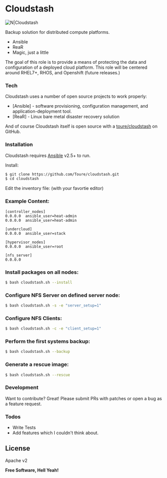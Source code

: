 # Cloudstash

![N|Cloudstash](https://upload.wikimedia.org/wikipedia/commons/4/43/Stash_Logo.png)

Backup solution for distributed compute platforms.

  - Ansible
  - ReaR
  - Magic, just a little

The goal of this role is to provide a means of protecting the data and configuration of a deployed cloud platform. This role will be centered around RHEL7+, RHOS, and Openshift (future releases.)

### Tech

Cloudstash uses a number of open source projects to work properly:

* [Ansible] - software provisioning, configuration management, and application-deployment tool.
* [ReaR] - Linux bare metal disaster recovery solution

And of course Cloudstash itself is open source with a [toure/cloudstash][toure]
 on GitHub.

### Installation

Cloudstash requires [Ansible](https://www.ansible.com/) v2.5+ to run.

Install:

```sh
$ git clone https://github.com/Toure/cloudstash.git
$ cd cloudstash
```
Edit the inventory file: (with your favortie editor)

### Example Content:

```
[controller_nodes]
0.0.0.0  ansible_user=heat-admin
0.0.0.0  ansible_user=heat-admin

[undercloud]
0.0.0.0  ansible_user=stack

[hypervisor_nodes]
0.0.0.0  ansible_user=root

[nfs_server]
0.0.0.0
```

### Install packages on all nodes:
```sh
$ bash cloudstash.sh --install
```

### Configure NFS Server on defined server node:
```sh
$ bash cloudstash.sh -s -e "server_setup=1"
```

### Configure NFS Clients:
```sh
$ bash cloudstash.sh -c -e "client_setup=1"
``` 

### Perform the first systems backup:
```sh
$ bash cloudstash.sh --backup
```

### Generate a rescue image:
```sh
$ bash cloudstash.sh --rescue
```

### Development

Want to contribute? Great! Please submit PRs with patches or
open a bug as a feature request.

### Todos

 - Write Tests
 - Add features which I couldn't think about.

License
----

Apache v2


**Free Software, Hell Yeah!**

[//]: # (These are reference links used in the body of this note and get stripped out when the markdown processor does its job. There is no need to format nicely because it shouldn't be seen. Thanks SO - http://stackoverflow.com/questions/4823468/store-comments-in-markdown-syntax)

[toure]: https://github.com/Toure/cloudstash.git
